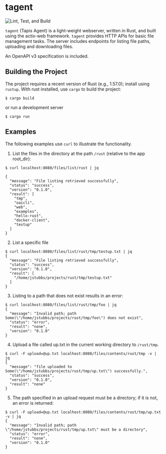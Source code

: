 # tagent

![Lint, Test, and Build](../../actions/workflows/rust.yml/badge.svg)

`tagent` (Tapis Agent) is a light-weight webserver, written in Rust, and built using the actix-web framework.
`tagent` provides HTTP APIs for basic file management tasks. The server includes endpoints for listing file paths,
uploading and downloading files.

An OpenAPI v3 specification is included.

## Building the Project
The project requires a recent version of Rust (e.g., 1.57.0); install using `rustup`. With rust
installed, use `cargo` to build the project:

```
$ cargo build
```

or run a development server

```
$ cargo run
```

## Examples

The following examples use `curl` to illustrate the functionality.


1. List the files in the directory at the path `/rust` (relative to the app root_dir):

```
$ curl localhost:8080/files/list/rust | jq

{
  "message": "File listing retrieved successfully",
  "status": "success",
  "version": "0.1.0",
  "result": [
    "tmp",
    "oaicli",
    "web",
    "examples",
    "hello-rust",
    "docker-client",
    "testup"
  ]
}
```

2. List a specific file

```
$ curl localhost:8080/files/list/rust/tmp/testup.txt | jq
{
  "message": "File listing retrieved successfully",
  "status": "success",
  "version": "0.1.0",
  "result": [
    "/home/jstubbs/projects/rust/tmp/testup.txt"
  ]
}
```

3. Listing to a path that does not exist results in an error:

```
$ curl localhost:8080/files/list/rust/tmp/foo | jq
{
  "message": "Invalid path; path Some(\"/home/jstubbs/projects/rust/tmp/foo\") does not exist",
  "status": "error",
  "result": "none",
  "version": "0.1.0"
}
```

4. Upload a file called up.txt in the current working directory to `/rust/tmp`.

```
$ curl -F upload=@up.txt localhost:8080/files/contents/rust/tmp -v | jq
{
  "message": "file uploaded to Some(\"/home/jstubbs/projects/rust/tmp/up.txt\") successfully.",
  "status": "success",
  "version": "0.1.0",
  "result": "none"
}
```

5. The path specified in an upload request must be a directory; if it is not, an error is returned:

```
$ curl -F upload=@up.txt localhost:8080/files/contents/rust/tmp/up.txt -v | jq
{
  "message": "Invalid path; path \"/home/jstubbs/projects/rust/tmp/up.txt\" must be a directory",
  "status": "error",
  "result": "none",
  "version": "0.1.0"
}


